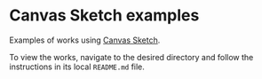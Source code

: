 # Canvas Sketch examples
Examples of works using [Canvas Sketch](https://github.com/mattdesl/canvas-sketch).

To view the works, navigate to the desired directory and follow the instructions in its local `README.md` file.
